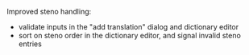 Improved steno handling:
- validate inputs in the "add translation" dialog and dictionary editor
- sort on steno order in the dictionary editor, and signal invalid steno entries
